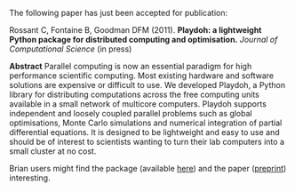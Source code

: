 <html><body><p>The following paper has just been accepted for publication:

Rossant C, Fontaine B, Goodman DFM (2011). <strong>Playdoh: a lightweight Python package for distributed computing and optimisation.</strong> <em>Journal of Computational Science </em>(in press)

<strong>Abstract</strong>
Parallel computing is now an essential paradigm for high performance scientific computing. Most existing hardware and software solutions are expensive or difficult to use. We developed Playdoh, a Python library for distributing computations across the free computing units available in a small network of multicore computers. Playdoh supports independent and loosely coupled parallel problems such as global optimisations, Monte Carlo simulations and numerical integration of partial differential equations. It is designed to be lightweight and easy to use and should be of interest to scientists wanting to turn their lab computers into a small cluster at no cost.

Brian users might find the package (available <a href="http://code.google.com/p/playdoh/">here</a>) and the paper (<a href="http://dl.dropbox.com/u/556426/playdoh-preprint.pdf">preprint</a>) interesting.</p></body></html>